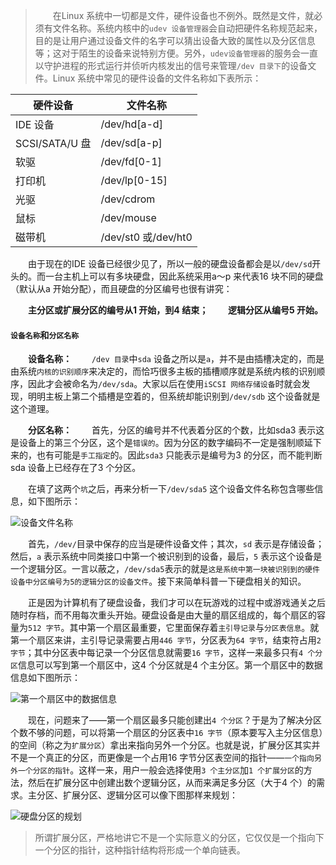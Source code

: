 > 　　在Linux 系统中一切都是文件，硬件设备也不例外。既然是文件，就必须有文件名称。系统内核中的`udev 设备管理器`会自动把硬件名称规范起来，目的是让用户通过设备文件的名字可以猜出设备大致的属性以及分区信息等；这对于陌生的设备来说特别方便。另外，`udev设备管理器`的服务会一直以守护进程的形式运行并侦听内核发出的信号来管理`/dev 目录下`的设备文件。Linux 系统中常见的硬件设备的文件名称如下表所示：

| 硬件设备 | 文件名称 |
| --- | --- |
| IDE 设备 | /dev/hd[a-d] |
| SCSI/SATA/U 盘 | /dev/sd[a-p] |
| 软驱 | /dev/fd[0-1] |
| 打印机 | /dev/lp[0-15] |
| 光驱 | /dev/cdrom |
| 鼠标 | /dev/mouse |
| 磁带机 | /dev/st0 或/dev/ht0 |

　　由于现在的IDE 设备已经很少见了，所以一般的硬盘设备都会是以`/dev/sd`开头的。而一台主机上可以有多块硬盘，因此系统采用a～p 来代表16 块不同的硬盘（默认从a 开始分配），而且硬盘的分区编号也很有讲究：

　　**主分区或扩展分区的编号从1 开始，到4 结束；**
　　**逻辑分区从编号5 开始。**

#### `设备名称`和`分区名称`

　　**设备名称：**
　　`/dev 目录`中`sda` 设备之所以是`a`，并不是由插槽决定的，而是由系统`内核的识别顺序`来决定的，而恰巧很多主板的插槽顺序就是系统内核的识别顺序，因此才会被命名为`/dev/sda`。大家以后在使用`iSCSI 网络存储设备`时就会发现，明明主板上第二个插槽是空着的，但系统却能识别到`/dev/sdb` 这个设备就是这个道理。

　　**分区名称：**
　　首先，分区的编号并不代表着分区的个数，比如sda3 表示这是设备上的第三个分区，这个是`错误的`。因为分区的数字编码不一定是强制顺延下来的，也有可能是`手工指定`的。因此`sda3` 只能表示是编号为3 的分区，而不能判断sda 设备上已经存在了3 个分区。

　　在填了这两个`坑`之后，再来分析一下`/dev/sda5` 这个设备文件名称包含哪些信息，如下图所示：

![设备文件名称](http://img.lynchj.com/ec1df13544f448d788b131253a82563e.png)

　　首先，`/dev/`目录中保存的应当是硬件设备文件；其次，`sd` 表示是存储设备；然后，`a` 表示系统中同类接口中第一个被识别到的设备，最后，`5` 表示这个设备是一个逻辑分区。一言以蔽之，`/dev/sda5`表示的就是`这是系统中第一块被识别到的硬件设备中分区编号为5的逻辑分区的设备文件`。接下来简单科普一下硬盘相关的知识。

　　正是因为计算机有了硬盘设备，我们才可以在玩游戏的过程中或游戏通关之后随时存档，而不用每次重头开始。硬盘设备是由大量的扇区组成的，每个扇区的容量为`512 字节`。其中第一个扇区最重要，它里面保存着`主引导记录`与`分区表信息`。就第一个扇区来讲，主引导记录需要占用`446 字节`，分区表为`64 字节`，结束符占用`2 字节`；其中分区表中每记录一个分区信息就需要`16 字节`，这样一来最多只有`4 个分区`信息可以写到第一个扇区中，这4 个分区就是4 个主分区。第一个扇区中的数据信息如下图所示：

![第一个扇区中的数据信息](http://img.lynchj.com/d5a8994fcb1a4d2b8001eec68c75a98d.png)

　　现在，问题来了——第一个扇区最多只能创建出`4 个分区`？于是为了解决分区个数不够的问题，可以将第一个扇区的分区表中`16 字节`（原本要写入主分区信息）的空间（称之为`扩展分区`）拿出来指向另外一个分区。也就是说，扩展分区其实并不是一个真正的分区，而更像是一个占用16 字节分区表空间的指针——`一个指向另外一个分区的指针`。这样一来，用户一般会选择使用`3 个主分区`加`1 个扩展分区`的方法，然后在扩展分区中创建出数个逻辑分区，从而来满足多分区（大于4 个）的需求。主分区、扩展分区、逻辑分区可以像下图那样来规划：

![硬盘分区的规划](http://img.lynchj.com/fcf35cffa87f4474981404cd40d308bf.png)

> 所谓扩展分区，严格地讲它不是一个实际意义的分区，它仅仅是一个指向下一个分区的指针，这种指针结构将形成一个单向链表。


